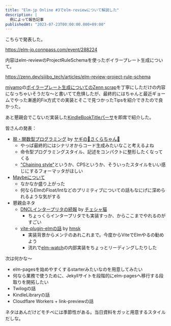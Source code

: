 ```yaml
---
title: "Elm-jp Online #3でelm-reviewについて解説した"
description: |
  例によって報告記事
publishedAt: "2023-07-23T00:00:00.000+09:00"
---
```


こちらで発表した。

<https://elm-jp.connpass.com/event/288224>

内容はelm-reviewのProjectRuleSchemaを使ったボイラープレート生成について。

<https://zenn.dev/siiibo_tech/articles/elm-review-project-rule-schema>

[miyamo](https://twitter.com/miyamo_madoka)の[ボイラープレート生成についてのZenn scrap](https://zenn.dev/miyamoen/scraps/55c5a34398cf3f)を丁寧にしただけの内容になっちゃいそうだな〜と書いてて危惧したが、最終的にはちゃんと最近ギョームでやった漸進的Fix方式での実装とそこで見つかったTipsを紹介できたので良かった。

あと懇親会でこないだ実装した[KindleBookTitleパーサ](https://github.com/ymtszw/ymtszw.github.io/blob/7b50d9b65b351c0559efa8949854daf9368394e2/src/KindleBookTitle.elm#L357)を即席で紹介した。

皆さんの発表：

- [脱・関数型プログラミング](https://github.com/arowM/nihongo-slides/blob/1ce719e6290e2c979389225e78676cd77fd4a8e3/2023-07-22_Elm-Online-03.pdf) by [ヤギの🐐さくらちゃん🎯](https://twitter.com/arowM_)
  - やっぱ最終的にはシナリオからコード生成みたいなこと考えるよね
  - 命令型プログラミングスタイル、記述をコンパクトに整形したくなってくる
  - ["Chaining style"](https://github.com/avh4/elm-format/issues/568)というか、CPSというか、そういったスタイルをいい感じにするフォーマッタがほしい
- [Maybeについて](https://www.figma.com/file/8D7puRCC3aE1DVqTCrnWhu/Elm-jp?type=design&node-id=109-2068&mode=design)
  - なかなか盛り上がった
  - 何ならElmのFloat/Intなどのプリミティブについての話もなにげに深められるような気がする
- 懇親会ネタ
  - [DNCLインタープリタの続報](https://twitter.com/y_taka_23/status/1682650030354886658) by [チェシャ猫](https://twitter.com/y_taka_23)
    - ちょっくらインタープリタでも実装すっか、からここまでやれるのがすごい
  - [vite-plugin-elmの話](https://github.com/hmsk/vite-plugin-elm) by [hmsk](https://twitter.com/hmsk)
    - 実装背景からメンテのあれこれまで。今度からViteでElmやるの勧めよう
    - 流れで[elm-watch](https://github.com/lydell/elm-watch)の内部実装をちょっとリーディングしたりした

次は何かな〜

- elm-pagesを始めやすくするstarterみたいなのを用意してみたい
- 何なら業務で使うために、Jekyllサイトを段階的にelm-pagesへ移行する段取りを開拓したい
- Twilogの話
- KindleLibraryの話
- Cloudflare Workers + link-previewの話

ネタはあんだけどモチベには季節性がある。当日資料をガッと用意するスタイルだしな。
